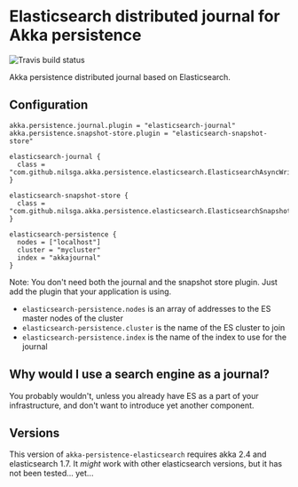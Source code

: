 # Elasticsearch distributed journal for Akka persistence

 ![Travis build status](https://travis-ci.org/nilsga/akka-persistence-elasticsearch.svg?branch=master)

Akka persistence distributed journal based on Elasticsearch.

## Configuration

```
akka.persistence.journal.plugin = "elasticsearch-journal"
akka.persistence.snapshot-store.plugin = "elasticsearch-snapshot-store"

elasticsearch-journal {
  class = "com.github.nilsga.akka.persistence.elasticsearch.ElasticsearchAsyncWriteJournal"
}

elasticsearch-snapshot-store {
  class = "com.github.nilsga.akka.persistence.elasticsearch.ElasticsearchSnapshotStore"
}

elasticsearch-persistence {
  nodes = ["localhost"]
  cluster = "mycluster"
  index = "akkajournal"
}
```

Note: You don't need both the journal and the snapshot store plugin. Just add the plugin that your application is using.

* `elasticsearch-persistence.nodes` is an array of addresses to the ES master nodes of the cluster
* `elasticsearch-persistence.cluster` is the name of the ES cluster to join
* `elasticsearch-persistence.index` is the name of the index to use for the journal

## Why would I use a search engine as a journal?

You probably wouldn't, unless you already have ES as a part of your infrastructure, and don't want to introduce yet another component.

## Versions

This version of `akka-persistence-elasticsearch` requires akka 2.4 and elasticsearch 1.7. It _might_ work with other elasticsearch versions, but it has not been tested... yet...
